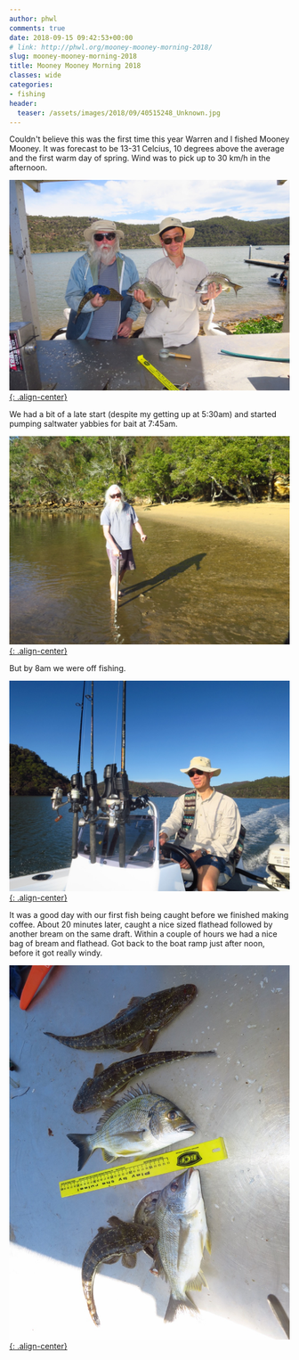 ```yaml
---
author: phwl
comments: true
date: 2018-09-15 09:42:53+00:00
# link: http://phwl.org/mooney-mooney-morning-2018/
slug: mooney-mooney-morning-2018
title: Mooney Mooney Morning 2018
classes: wide
categories:
- fishing
header:
  teaser: /assets/images/2018/09/40515248_Unknown.jpg
---
```


Couldn't believe this was the first time this year Warren and I fished Mooney Mooney. It was forecast to be 13-31 Celcius, 10 degrees above the average and the first warm day of spring. Wind was to pick up to 30 km/h in the afternoon.

[![](/assets/images/2018/09/40515248_Unknown.jpg){: .align-center}](/assets/images/2018/09/40515248_Unknown.jpg)

<!-- more -->

We had a bit of a late start (despite my getting up at 5:30am) and started pumping saltwater yabbies for bait at 7:45am.

[![](/assets/images/2018/09/40514896_Unknown.jpg){: .align-center}](/assets/images/2018/09/40514896_Unknown.jpg)

But by 8am we were off fishing.

[![](/assets/images/2018/09/40514992_Unknown.jpg){: .align-center}](/assets/images/2018/09/40514992_Unknown.jpg)

It was a good day with our first fish being caught before we finished making coffee. About 20 minutes later, caught a nice sized flathead followed by another bream on the same draft. Within a couple of hours we had a nice bag of bream and flathead. Got back to the boat ramp just after noon, before it got really windy.

[![](/assets/images/2018/09/40515200_Unknown.jpg){: .align-center}](/assets/images/2018/09/40515200_Unknown.jpg)




